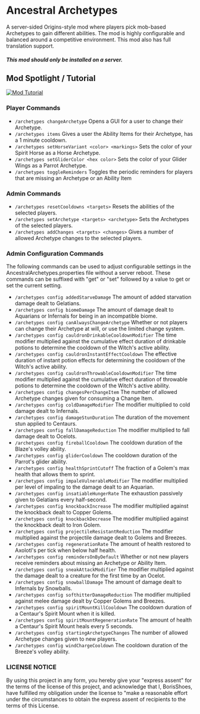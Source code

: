 # Ancestral Archetypes

A server-sided Origins-style mod where players pick mob-based Archetypes to gain different abilities.
The mod is highly configurable and balanced around a competitive environment. This mod also has full translation support.

##### This mod should only be installed on a server.

## Mod Spotlight /  Tutorial
[![Mod Tutorial](https://img.youtube.com/vi/QApJcu1rpD0/0.jpg)](https://www.youtube.com/watch?v=QApJcu1rpD0)

### Player Commands
* ```/archetypes changeArchetype``` Opens a GUI for a user to change their Archetype.
* ```/archetypes items``` Gives a user the Ability Items for their Archetype, has a 1 minute cooldown.
* ```/archetypes setHorseVariant <color> <markings>``` Sets the color of your Spirit Horse as a Horse Archetype.
* ```/archetypes setGliderColor <hex color>``` Sets the color of your Glider Wings as a Parrot Archetype.
* ```/archetypes toggleReminders``` Toggles the periodic reminders for players that are missing an Archetype or an Ability Item

### Admin Commands
* ```/archetypes resetCooldowns <targets>``` Resets the abilities of the selected players.
* ```/archetypes setArchetype <targets> <archetype>``` Sets the Archetypes of the selected players.
* ```/archetypes addChanges <targets> <changes>``` Gives a number of allowed Archetype changes to the selected players.

### Admin Configuration Commands
The following commands can be used to adjust configurable settings in the AncestralArchetypes.properties file without a server reboot. These commands can be suffixed with "get" or "set" followed by a value to get or set the current setting. 
* ```/archetypes config addedStarveDamage``` The amount of added starvation damage dealt to Gelatians.
* ```/archetypes config biomeDamage``` The amount of damage dealt to Aquarians or Infernals for being in an incompatible biome.
* ```/archetypes config canAlwaysChangeArchetype``` Whether or not players can change their Archetype at will, or use the limited change system.
* ```/archetypes config cauldronDrinkableCooldownModifier``` The time modifier multiplied against the cumulative effect duration of drinkable potions to determine the cooldown of the Witch's active ability.
* ```/archetypes config cauldronInstantEffectCooldown``` The effective duration of instant potion effects for determining the cooldown of the Witch's active ability.
* ```/archetypes config cauldronThrowableCooldownModifier``` The time modifier multiplied against the cumulative effect duration of throwable potions to determine the cooldown of the Witch's active ability.
* ```/archetypes config changesPerChangeItem``` The number of allowed Archetype changes given for consuming a Change Item.
* ```/archetypes config coldDamageModifier``` The modifier multiplied to cold damage dealt to Infernals.
* ```/archetypes config damageStunDuration``` The duration of the movement stun applied to Centaurs.
* ```/archetypes config fallDamageReduction``` The modifier multiplied to fall damage dealt to Ocelots.
* ```/archetypes config fireballCooldown``` The cooldown duration of the Blaze's volley ability.
* ```/archetypes config gliderCooldown``` The cooldown duration of the Parrot's glider ability.
* ```/archetypes config healthSprintCutoff``` The fraction of a Golem's max health that allows them to sprint.
* ```/archetypes config impaleVulnerableModifier``` The modifier multiplied per level of impaling to the damage dealt to an Aquarian.
* ```/archetypes config insatiableHungerRate``` The exhaustion passively given to Gelatians every half-second.
* ```/archetypes config knockbackIncrease``` The modifier multiplied against the knockback dealt to Copper Golems.
* ```/archetypes config knockbackDecrease``` The modifier multiplied against the knockback dealt to Iron Golem.
* ```/archetypes config projectileResistantReduction``` The modifier multiplied against the projectile damage dealt to Golems and Breezes.
* ```/archetypes config regenerationRate``` The amount of health restored to Axolotl's per tick when below half health.
* ```/archetypes config remindersOnByDefault``` Whether or not new players receive reminders about missing an Archetype or Ability Item.
* ```/archetypes config sneakAttackModifier``` The modifier multiplied against the damage dealt to a creature for the first time by an Ocelot.
* ```/archetypes config snowballDamage``` The amount of damage dealt to Infernals by Snowballs.
* ```/archetypes config softhitterDamageReduction``` The modifier multiplied against melee damage dealt by Copper Golems and Breezes.
* ```/archetypes config spiritMountKillCooldown``` The cooldown duration of a Centaur's Spirit Mount when it is killed.
* ```/archetypes config spiritMountRegenerationRate``` The amount of health a Centaur's Spirit Mount heals every 5 seconds.
* ```/archetypes config startingArchetypeChanges``` The number of allowed Archetype changes given to new players.
* ```/archetypes config windChargeCooldown``` The cooldown duration of the Breeze's volley ability.


### LICENSE NOTICE
By using this project in any form, you hereby give your "express assent" for the terms of the license of this project, and acknowledge that I, BorisShoes, have fulfilled my obligation under the license to "make a reasonable effort under the circumstances to obtain the express assent of recipients to the terms of this License.